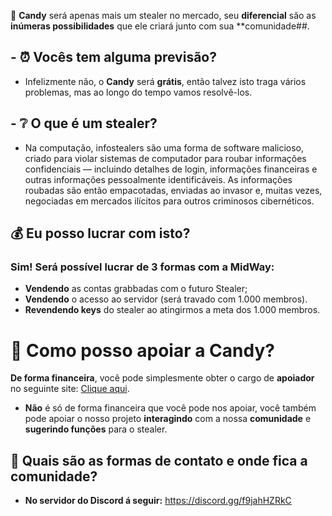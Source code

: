 🍫 **Candy** será apenas mais um stealer no mercado, seu **diferencial** são as **inúmeras possibilidades** que ele criará junto com sua **comunidade##.

## - ⏰ Vocês tem alguma previsão?
 - Infelizmente não, o **__Candy__** será **grátis**, então talvez isto traga vários problemas, mas ao longo do tempo vamos resolvê-los.
## - ❔ O que é um stealer?
 - Na computação, infostealers são uma forma de software malicioso, criado para violar sistemas de computador para roubar informações confidenciais — incluindo detalhes de login, informações financeiras e outras informações pessoalmente identificáveis. As informações roubadas são então empacotadas, enviadas ao invasor e, muitas vezes, negociadas em mercados ilícitos para outros criminosos cibernéticos.
## 💰 Eu posso lucrar com isto?
### Sim! Será possível lucrar de 3 formas com a MidWay:

- **Vendendo** as contas grabbadas com o futuro Stealer;
- **Vendendo** o acesso ao servidor (será travado com 1.000 membros).
- **Revendendo keys** do stealer ao atingirmos a meta dos 1.000 membros.

# 🤍 Como posso apoiar a Candy?
**De forma financeira**, você pode simplesmente obter o cargo de **apoiador** no seguinte site: [Clique aqui](https://decrypt.mginex.com/products/0192c581-db8e-7f86-83fb-cb02189d60b1).
- **Não** é só de forma financeira que você pode nos apoiar, você também pode apoiar o nosso projeto **interagindo** com a nossa **comunidade** e **sugerindo funções** para o stealer.

## 🚧 Quais são as formas de contato e onde fica a comunidade?
- **No servidor do Discord á seguir:**
   https://discord.gg/f9jahHZRkC
